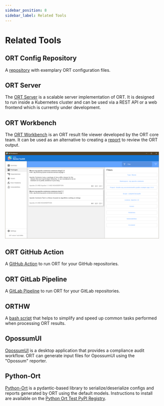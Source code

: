 ```yaml
---
sidebar_position: 8
sidebar_label: Related Tools
---
```


# Related Tools

## ORT Config Repository

A [repository](https://github.com/oss-review-toolkit/ort-config) with exemplary ORT configuration files.

## ORT Server

The [ORT Server](https://github.com/eclipse-apoapsis/ort-server) is a scalable server implementation of ORT.
It is designed to run inside a Kubernetes cluster and can be used via a REST API or a web frontend which is currently under development.

## ORT Workbench

The [ORT Workbench](https://github.com/oss-review-toolkit/ort-workbench) is an ORT result file viewer developed by the ORT core team.
It can be used as an alternative to creating a [report](tools/reporter.md) to review the ORT output.

![Screenshot](https://github.com/oss-review-toolkit/ort-workbench/raw/main/assets/screenshot.png)

## ORT GitHub Action

A [GitHub Action](https://github.com/oss-review-toolkit/ort-ci-github-action) to run ORT for your GitHub repositories.

## ORT GitLab Pipeline

A [GitLab Pipeline](https://github.com/oss-review-toolkit/ort-gitlab-ci) to run ORT for your GitLab repositories.

## ORTHW

A [bash script](https://github.com/oss-review-toolkit/orthw) that helps to simplify and speed up common tasks performed when processing ORT results.

## OpossumUI

[OpossumUI](https://github.com/opossum-tool/OpossumUI) is a desktop application that provides a compliance audit workflow.
ORT can generate input files for OpossumUI using the "Opossum" reporter.

## Python-Ort

[Python-Ort](https://github.com/heliocastro/python-ort) is a pydantic-based library to serialize/deserialize configs and reports generated by ORT using the default models.
Instructions to install are available on the [Python Ort Test PyPI Registry](https://test.pypi.org/project/python-ort/).
